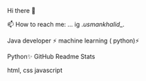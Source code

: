  Hi there 👋
 
📫 How to reach me: ...  ig ._usmankhalid__.



Java developer ⚡
machine learning ( python)⚡

Python✨
GitHub Readme Stats

html, css javascript


<!--
**USMANKHALID-GH/USMANKHALID-GH** is a ✨ _special_ ✨ repository because its `README.md` (this file) appears on your GitHub profile.

Here are some ideas to get you started:

- 🔭 I’m currently working on ...
- 🌱 I’m currently learning ...
- 👯 I’m looking to collaborate on ...
- 🤔 I’m looking for help with ...
- 💬 Ask me about ...
- 📫 How to reach me: ...
- 😄 Pronouns: ...
- ⚡ Fun fact: ...
-->
